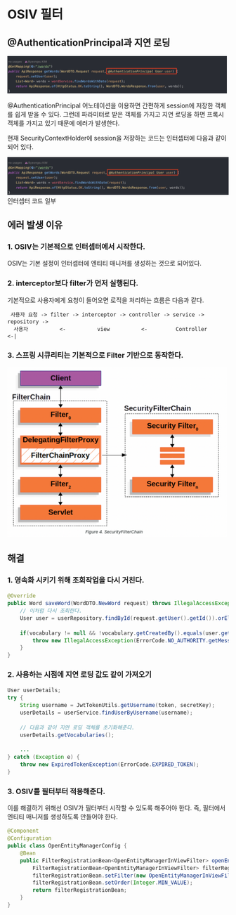 # OSIV 필터
## @AuthenticationPrincipal과 지연 로딩
<img src="../images/osiv/컨트롤러_코드.png" width="500">

@AuthenticationPrincipal 어노테이션을 이용하면 간편하게 session에 저장한 객체를 쉽게 받을 수 있다.
그런데 파라미터로 받은 객체를 가지고 지연 로딩을 하면 프록시 객체를 가지고 있기 때문에 에러가 발생한다.

현재 SecurityContextHolder에 session을 저장하는 코드는 인터셉터에 다음과 같이 되어 있다. <br>
<p>
<img src="../images/osiv/컨트롤러_코드.png">
인터셉터 코드 일부
</p>

## 에러 발생 이유
### 1. OSIV는 기본적으로 인터셉터에서 시작한다. 
OSIV는 기본 설정이 인터셉터에 엔티티 매니저를 생성하는 것으로 되어있다. 

### 2. interceptor보다 filter가 먼저 실행된다.
기본적으로 사용자에게 요청이 들어오면 로직을 처리하는 흐름은 다음과 같다.
~~~
 사용자 요청 -> filter -> interceptor -> controller -> service -> repository ->
  사용자          <-          view          <-         Controller          <-|
~~~ 


### 3. 스프링 시큐리티는 기본적으로 Filter 기반으로 동작한다.
<img src="/docs/images/osiv/스프링_시큐리티.png" width="500">


## 해결
### 1. 영속화 시키기 위해 조회작업을 다시 거친다. 
~~~java
@Override
public Word saveWord(WordDTO.NewWord request) throws IllegalAccessException {
    // 이처럼 다시 조회한다. 
    User user = userRepository.findById(request.getUser().getId()).orElseThrow(() -> new NotFoundException(ErrorCode.NOT_FOUND_USER));
    
    if(vocabulary != null && !vocabulary.getCreatedBy().equals(user.getId())) {
        throw new IllegalAccessException(ErrorCode.NO_AUTHORITY.getMessage());
    }
}
~~~

### 2. 사용하는 시점에 지연 로딩 값도 같이 가져오기
~~~java
User userDetails;
try {
    String username = JwtTokenUtils.getUsername(token, secretKey);
    userDetails = userService.findUserByUsername(username);
    
    // 다음과 같이 지연 로딩 객체를 초기화해준다.
    userDetails.getVocabularies(); 
    
    ...
} catch (Exception e) {
    throw new ExpiredTokenException(ErrorCode.EXPIRED_TOKEN);
}

~~~


### 3. OSIV를 필터부터 적용해준다. 
이를 해결하기 위해선 OSIV가 필터부터 시작할 수 있도록 해주어야 한다. 즉, 필터에서 엔티티 매니저를 생성하도록 만들어야 한다.
~~~java
@Component
@Configuration
public class OpenEntityManagerConfig {
    @Bean
    public FilterRegistrationBean<OpenEntityManagerInViewFilter> openEntityManagerInViewFilter() {
        FilterRegistrationBean<OpenEntityManagerInViewFilter> filterRegistrationBean = new FilterRegistrationBean<>();
        filterRegistrationBean.setFilter(new OpenEntityManagerInViewFilter());
        filterRegistrationBean.setOrder(Integer.MIN_VALUE);
        return filterRegistrationBean;
    }
}
~~~



